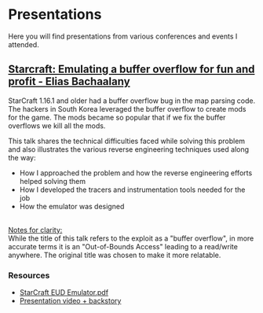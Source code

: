 # Presentations

Here you will find presentations from various conferences and events I attended.

## [Starcraft: Emulating a buffer overflow for fun and profit - Elias Bachaalany](StarCraft_EUD_Emulator.pdf)

StarCraft 1.16.1 and older had a buffer overflow bug in the map parsing code. The hackers in South Korea leveraged the buffer overflow to create mods for the game. The mods became so popular that if we fix the buffer overflows we kill all the mods.

This talk shares the technical difficulties faced while solving this problem and also illustrates the various reverse engineering techniques used along the way:

- How I approached the problem and how the reverse engineering efforts helped solving them
- How I developed the tracers and instrumentation tools needed for the job
- How the emulator was designed

<br/>
<u>Notes for clarity:</u>
<br/>
While the title of this talk refers to the exploit as a "buffer overflow", in more accurate terms it is an "Out-of-Bounds Access" leading to a read/write anywhere. The original title was chosen to make it more relatable.

### Resources

- [StarCraft EUD Emulator.pdf](StarCraft_EUD_Emulator.pdf)
- [Presentation video + backstory](https://youtu.be/fcdUEpI0gyE)
